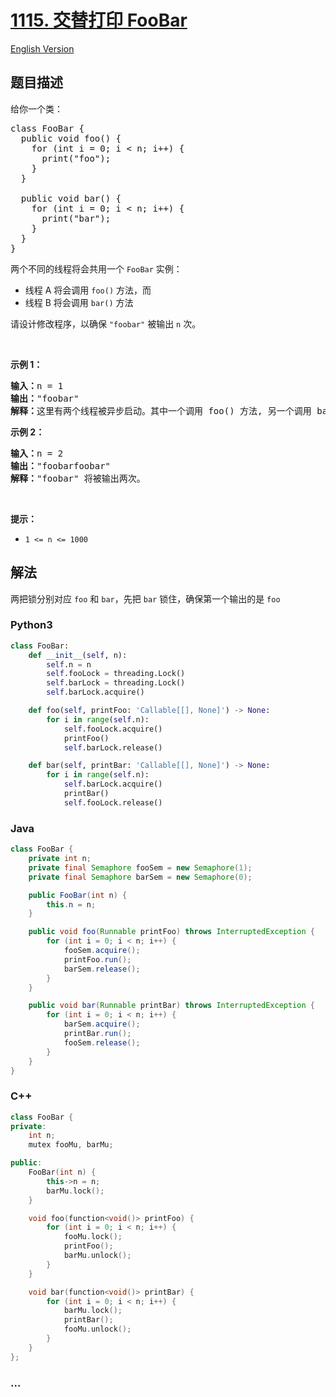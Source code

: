 # [1115. 交替打印 FooBar](https://leetcode.cn/problems/print-foobar-alternately)

[English Version](/solution/1100-1199/1115.Print%20FooBar%20Alternately/README_EN.md)

## 题目描述

<!-- 这里写题目描述 -->

<p>给你一个类：</p>

<pre>
class FooBar {
  public void foo() {
&nbsp; &nbsp; for (int i = 0; i &lt; n; i++) {
&nbsp; &nbsp; &nbsp; print("foo");
&nbsp;   }
  }

  public void bar() {
&nbsp; &nbsp; for (int i = 0; i &lt; n; i++) {
&nbsp; &nbsp; &nbsp; print("bar");
&nbsp; &nbsp; }
  }
}
</pre>

<p>两个不同的线程将会共用一个 <code>FooBar</code>&nbsp;实例：</p>

<ul>
	<li>线程 A 将会调用&nbsp;<code>foo()</code>&nbsp;方法，而</li>
	<li>线程 B 将会调用&nbsp;<code>bar()</code>&nbsp;方法</li>
</ul>

<p>请设计修改程序，以确保 <code>"foobar"</code> 被输出 <code>n</code> 次。</p>

<p>&nbsp;</p>

<p><strong>示例 1：</strong></p>

<pre>
<strong>输入：</strong>n = 1
<strong>输出：</strong>"foobar"
<strong>解释：</strong>这里有两个线程被异步启动。其中一个调用 foo() 方法, 另一个调用 bar() 方法，"foobar" 将被输出一次。
</pre>

<p><strong>示例 2：</strong></p>

<pre>
<strong>输入：</strong>n = 2
<strong>输出：</strong>"foobarfoobar"
<strong>解释：</strong>"foobar" 将被输出两次。
</pre>

<p>&nbsp;</p>

<p><strong>提示：</strong></p>

<ul>
	<li><code>1 &lt;= n &lt;= 1000</code></li>
</ul>

## 解法

<!-- 这里可写通用的实现逻辑 -->

两把锁分别对应 `foo` 和 `bar`，先把 `bar` 锁住，确保第一个输出的是 `foo`

<!-- tabs:start -->

### **Python3**

<!-- 这里可写当前语言的特殊实现逻辑 -->

```python
class FooBar:
    def __init__(self, n):
        self.n = n
        self.fooLock = threading.Lock()
        self.barLock = threading.Lock()
        self.barLock.acquire()

    def foo(self, printFoo: 'Callable[[], None]') -> None:
        for i in range(self.n):
            self.fooLock.acquire()
            printFoo()
            self.barLock.release()

    def bar(self, printBar: 'Callable[[], None]') -> None:
        for i in range(self.n):
            self.barLock.acquire()
            printBar()
            self.fooLock.release()
```

### **Java**

<!-- 这里可写当前语言的特殊实现逻辑 -->

```java
class FooBar {
    private int n;
    private final Semaphore fooSem = new Semaphore(1);
    private final Semaphore barSem = new Semaphore(0);

    public FooBar(int n) {
        this.n = n;
    }

    public void foo(Runnable printFoo) throws InterruptedException {
        for (int i = 0; i < n; i++) {
            fooSem.acquire();
            printFoo.run();
            barSem.release();
        }
    }

    public void bar(Runnable printBar) throws InterruptedException {
        for (int i = 0; i < n; i++) {
            barSem.acquire();
            printBar.run();
            fooSem.release();
        }
    }
}
```

### **C++**

```cpp
class FooBar {
private:
    int n;
    mutex fooMu, barMu;

public:
    FooBar(int n) {
        this->n = n;
        barMu.lock();
    }

    void foo(function<void()> printFoo) {
        for (int i = 0; i < n; i++) {
            fooMu.lock();
            printFoo();
            barMu.unlock();
        }
    }

    void bar(function<void()> printBar) {
        for (int i = 0; i < n; i++) {
            barMu.lock();
            printBar();
            fooMu.unlock();
        }
    }
};
```

### **...**

```

```

<!-- tabs:end -->
